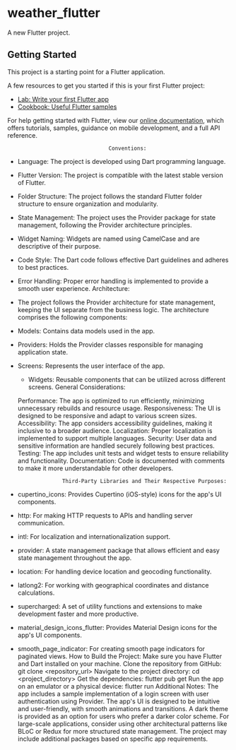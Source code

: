 # weather_flutter

A new Flutter project.

## Getting Started

This project is a starting point for a Flutter application.

A few resources to get you started if this is your first Flutter project:

- [Lab: Write your first Flutter app](https://flutter.dev/docs/get-started/codelab)
- [Cookbook: Useful Flutter samples](https://flutter.dev/docs/cookbook)

For help getting started with Flutter, view our
[online documentation](https://flutter.dev/docs), which offers tutorials,
samples, guidance on mobile development, and a full API reference.


                                    Conventions:
- Language: The project is developed using Dart programming language.
- Flutter Version: The project is compatible with the latest stable version of Flutter.
- Folder Structure: The project follows the standard Flutter folder structure to ensure organization and modularity.
- State Management: The project uses the Provider package for state management, following the Provider architecture principles.
- Widget Naming: Widgets are named using CamelCase and are descriptive of their purpose.
- Code Style: The Dart code follows effective Dart guidelines and adheres to best practices.
- Error Handling: Proper error handling is implemented to provide a smooth user experience. Architecture:
- The project follows the Provider architecture for state management, keeping the UI separate from the business logic. The architecture comprises the following components:

- Models: Contains data models used in the app.
- Providers: Holds the Provider classes responsible for managing application state.
- Screens: Represents the user interface of the app.
  - Widgets: Reusable components that can be utilized across different screens.
                                General Considerations:
  
  Performance: The app is optimized to run efficiently, minimizing unnecessary rebuilds and resource usage.
  Responsiveness: The UI is designed to be responsive and adapt to various screen sizes.
  Accessibility: The app considers accessibility guidelines, making it inclusive to a broader audience.
  Localization: Proper localization is implemented to support multiple languages.
  Security: User data and sensitive information are handled securely following best practices.
  Testing: The app includes unit tests and widget tests to ensure reliability and functionality.
  Documentation: Code is documented with comments to make it more understandable for other developers.



                    Third-Party Libraries and Their Respective Purposes:
- cupertino_icons: Provides Cupertino (iOS-style) icons for the app's UI components.
- http: For making HTTP requests to APIs and handling server communication.
- intl: For localization and internationalization support.
- provider: A state management package that allows efficient and easy state management throughout the app.
- location: For handling device location and geocoding functionality.
- latlong2: For working with geographical coordinates and distance calculations.
- supercharged: A set of utility functions and extensions to make development faster and more productive.
- material_design_icons_flutter: Provides Material Design icons for the app's UI components.
- smooth_page_indicator: For creating smooth page indicators for paginated views.
                            How to Build the Project:
  Make sure you have Flutter and Dart installed on your machine.
  Clone the repository from GitHub: git clone <repository_url>
  Navigate to the project directory: cd <project_directory>
  Get the dependencies: flutter pub get
  Run the app on an emulator or a physical device: flutter run
                             Additional Notes:
  The app includes a sample implementation of a login screen with user authentication using Provider.
  The app's UI is designed to be intuitive and user-friendly, with smooth animations and transitions.
  A dark theme is provided as an option for users who prefer a darker color scheme.
  For large-scale applications, consider using other architectural patterns like BLoC or Redux for more structured state management.
  The project may include additional packages based on specific app requirements.
